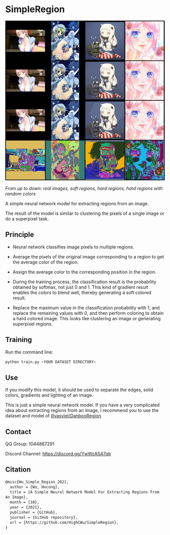 # SimpleRegion

![](docs/imgs/example.png)

*From up to down: real images, soft regions, hard regions, hard regions with random colors*

A simple neural network model for extracting regions from an image.

The result of the model is similar to clustering the pixels of a single image or do a superpixel task.

## Principle

- Neural network classifies image pixels to multiple regions.

- Average the pixels of the original image corresponding to a region to get the average color of the region.

- Assign the average color to the corresponding position in the region.

- During the training process, the classification result is the probability obtained by softmax, not just 0 and 1. This kind of gradient result enables the colors to blend well, thereby generating a soft colored result.

- Replace the maximum value in the classification probability with 1, and replace the remaining values with 0, and then perform coloring to obtain a hard colored image. This looks like clustering an image or generating superpixel regions.

## Training

Run the command line:

```sh
python train.py <YOUR DATASET DIRECTORY>
```

## Use

If you modify this model, it should be used to separate the edges, solid colors, gradients and lighting of an image.

This is just a simple neural network model. If you have a very complicated idea about extracting regions from an image, I recommend you to use the dataset and model of [lllyasviel/DanbooRegion](https://github.com/lllyasviel/DanbooRegion).

## Contact

QQ Group: 1044867291

Discord Channel: https://discord.gg/YwWcAS47qb

## Citation

```
@misc{Wu_Simple_Region_2021,
  author = {Wu, Hecong},
  title = {A Simple Neural Network Model For Extracting Regions From An Image},
  month = {10},
  year = {2021},
  publisher = {GitHub},
  journal = {GitHub repository},
  url = {https://github.com/HighCWu/SimpleRegion},
}
```